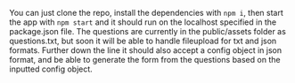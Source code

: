 You can just clone the repo, install the dependencies with `npm i`, then start the app with `npm start` and it should run on the localhost specified in the package.json file. The questions are currently in the public/assets folder as questions.txt, but soon it will be able to handle fileupload for txt and json formats. Further down the line it should also accept a config object in json format, and be able to generate the form from the questions based on the inputted config object.